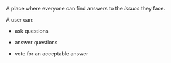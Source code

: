 A place where everyone can find answers to the *issues* they face.

A user can:
- ask questions
- answer questions
- vote for an acceptable answer